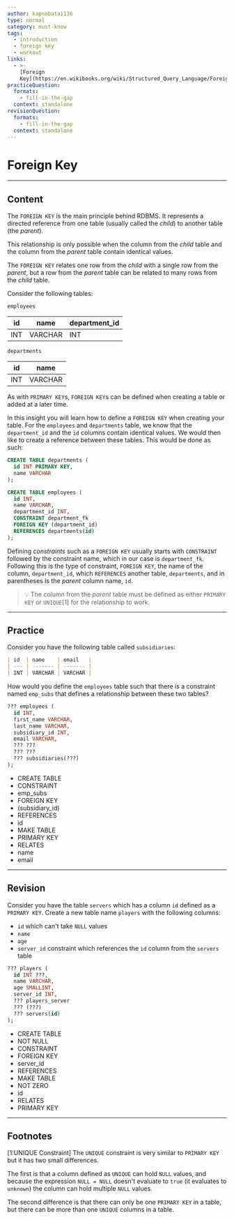 ```yaml
---
author: kapnobatai136
type: normal
category: must-know
tags:
  - introduction
  - foreign key
  - workout
links:
  - >-
    [Foreign
    Key](https://en.wikibooks.org/wiki/Structured_Query_Language/Foreign_Key){website}
practiceQuestion:
  formats:
    - fill-in-the-gap
  context: standalone
revisionQuestion:
  formats:
    - fill-in-the-gap
  context: standalone
---
```


# Foreign Key


---

## Content

The `FOREIGN KEY` is the main principle behind RDBMS. It represents a directed reference from one table (usually called the *child*) to another table (the *parent*). 

This relationship is only possible when the column from the *child* table and the column from the *parent* table contain identical values. 

The `FOREIGN KEY` relates one row from the *child* with a single row from the *parent*, but a row from the *parent* table can be related to many rows from the *child* table.

Consider the following tables:

`employees`

| id  | name    | department_id |
| --- | ------- | ------------- |
| INT | VARCHAR | INT           |

`departments`

| id  | name    |
| --- | ------- |
| INT | VARCHAR |

As with `PRIMARY KEY`s, `FOREIGN KEY`s can be defined when creating a table or added at a later time. 

In this insight you will learn how to define a `FOREIGN KEY` when creating your table. For the `employees` and `departments` table, we know that the `department_id` and the `id` columns contain identical values. We would then like to create a reference between these tables. This would be done as such:

```sql
CREATE TABLE departments (
  id INT PRIMARY KEY,
  name VARCHAR
);
```

```sql
CREATE TABLE employees (
  id INT,
  name VARCHAR,
  department_id INT,
  CONSTRAINT department_fk 
  FOREIGN KEY (department_id) 
  REFERENCES departments(id)
);
```

Defining *constraints* such as a `FOREIGN KEY` usually starts with `CONSTRAINT` followed by the constraint name, which in our case is `department_fk`. Following this is the type of constraint, `FOREIGN KEY`, the name of the column, `department_id`, which `REFERENCES` another table, `departments`, and in parentheses is the *parent* column name, `id`.

> 💡 The column from the *parent* table must be defined as either `PRIMARY KEY` or `UNIQUE`[1] for the relationship to work.


---

## Practice

Consider you have the following table called `subsidiaries`:

```md
| id  | name    | email   |
| --- | ------- | ------- |
| INT | VARCHAR | VARCHAR |
```

How would you define the `employees` table such that there is a constraint named `emp_subs` that defines a relationship between these two tables?

```sql
??? employees (
  id INT,
  first_name VARCHAR,
  last_name VARCHAR,
  subsidiary_id INT,
  email VARCHAR,
  ??? ??? 
  ??? ??? 
  ??? subsidiaries(???)
);
```

- CREATE TABLE
- CONSTRAINT
- emp_subs
- FOREIGN KEY
- (subsidiary_id)
- REFERENCES
- id
- MAKE TABLE
- PRIMARY KEY
- RELATES
- name
- email


---

## Revision

Consider you have the table `servers` which has a column `id` defined as a `PRIMARY KEY`. Create a new table name `players` with the following columns:

- `id` which can't take `NULL` values
- `name`
- `age`
- `server_id` constraint which references the `id` column from the `servers` table

```sql
??? players (
  id INT ???,
  name VARCHAR,
  age SMALLINT,
  server_id INT,
  ??? players_server 
  ??? (???) 
  ??? servers(id)
);
```

- CREATE TABLE
- NOT NULL
- CONSTRAINT
- FOREIGN KEY
- server_id
- REFERENCES
- MAKE TABLE
- NOT ZERO
- id
- RELATES
- PRIMARY KEY


---

## Footnotes

[1:UNIQUE Constraint]
The `UNIQUE` constraint is very similar to `PRIMARY KEY` but it has two small differences. 

The first is that a column defined as `UNIQUE` can hold `NULL` values, and because the expression `NULL = NULL` doesn't evaluate to `true` (it evaluates to `unknown`) the column can hold multiple `NULL` values. 

The second difference is that there can only be one `PRIMARY KEY` in a table, but there can be more than one `UNIQUE` columns in a table.
